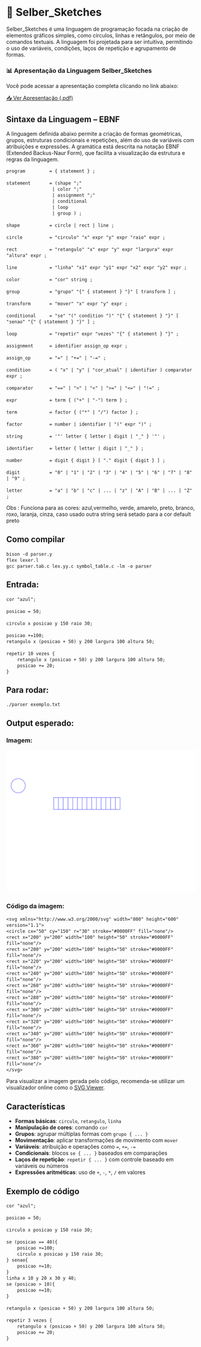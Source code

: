 # 🎨 Selber_Sketches

Selber_Sketches é uma linguagem de programação focada na criação de elementos gráficos simples, como círculos, linhas e retângulos, por meio de comandos textuais. A linguagem foi projetada para ser intuitiva, permitindo o uso de variáveis, condições, laços de repetição e agrupamento de formas.

### 📊 Apresentação da Linguagem Selber_Sketches

Você pode acessar a apresentação completa clicando no link abaixo:

[📥 Ver Apresentação (.pdf)](./Selber_Sketches_apresentacao.pdf)


## Sintaxe da Linguagem – EBNF

A linguagem definida abaixo permite a criação de formas geométricas, grupos, estruturas condicionais e repetições, além do uso de variáveis com atribuições e expressões. A gramática está descrita na notação EBNF (Extended Backus-Naur Form), que facilita a visualização da estrutura e regras da linguagem.

```ebnf
program         = { statement } ;

statement       = (shape ";" 
                 | color ";" 
                 | assignment ";" 
                 | conditional 
                 | loop 
                 | group ) ;

shape           = circle | rect | line ;

circle          = "circulo" "x" expr "y" expr "raio" expr ;

rect            = "retangulo" "x" expr "y" expr "largura" expr "altura" expr ;

line            = "linha" "x1" expr "y1" expr "x2" expr "y2" expr ;

color           = "cor" string ;   

group           = "grupo" "{" { statement } "}" [ transform ] ;

transform       = "mover" "x" expr "y" expr ;

conditional     = "se" "(" condition ")" "{" { statement } "}" [ "senao" "{" { statement } "}" ] ;

loop            = "repetir" expr "vezes" "{" { statement } "}" ;

assignment      = identifier assign_op expr ;

assign_op       = "=" | "+=" | "-=" ;

condition       = ( "x" | "y" | "cor_atual" | identifier ) comparator expr ;

comparator      = "==" | ">" | "<" | ">=" | "<=" | "!=" ;

expr            = term { ("+" | "-") term } ;

term            = factor { ("*" | "/") factor } ;

factor          = number | identifier | "(" expr ")" ;

string          = '"' letter { letter | digit | "_" } '"' ;

identifier      = letter { letter | digit | "_" } ;

number          = digit { digit } [ "." digit { digit } ] ;

digit           = "0" | "1" | "2" | "3" | "4" | "5" | "6" | "7" | "8" | "9" ;

letter          = "a" | "b" | "c" | ... | "z" | "A" | "B" | ... | "Z" ;

```
Obs : Funciona para as cores: azul,vermelho, verde, amarelo, preto, branco, roxo, laranja, cinza, caso usado outra string será setado para a cor default preto 
## Como compilar
```
bison -d parser.y
flex lexer.l
gcc parser.tab.c lex.yy.c symbol_table.c -lm -o parser
```
## Entrada:
```
cor "azul";

posicao = 50;

circulo x posicao y 150 raio 30;

posicao +=100;
retangulo x (posicao + 50) y 200 largura 100 altura 50;

repetir 10 vezes {
    retangulo x (posicao + 50) y 200 largura 100 altura 50;
    posicao += 20;
}
```
## Para rodar:
```
./parser exemplo.txt
```

## Output esperado:
### Imagem:
![imagem](output4.svg)

### Código da imagem:
```
<svg xmlns="http://www.w3.org/2000/svg" width="800" height="600" version="1.1">
<circle cx="50" cy="150" r="30" stroke="#0000FF" fill="none"/>
<rect x="200" y="200" width="100" height="50" stroke="#0000FF" fill="none"/>
<rect x="200" y="200" width="100" height="50" stroke="#0000FF" fill="none"/>
<rect x="220" y="200" width="100" height="50" stroke="#0000FF" fill="none"/>
<rect x="240" y="200" width="100" height="50" stroke="#0000FF" fill="none"/>
<rect x="260" y="200" width="100" height="50" stroke="#0000FF" fill="none"/>
<rect x="280" y="200" width="100" height="50" stroke="#0000FF" fill="none"/>
<rect x="300" y="200" width="100" height="50" stroke="#0000FF" fill="none"/>
<rect x="320" y="200" width="100" height="50" stroke="#0000FF" fill="none"/>
<rect x="340" y="200" width="100" height="50" stroke="#0000FF" fill="none"/>
<rect x="360" y="200" width="100" height="50" stroke="#0000FF" fill="none"/>
<rect x="380" y="200" width="100" height="50" stroke="#0000FF" fill="none"/>
</svg>
```
Para visualizar a imagem gerada pelo código, recomenda-se utilizar um visualizador online como o [SVG Viewer](https://www.svgviewer.dev).
## Características

- **Formas básicas**: `circulo`, `retangulo`, `linha`
- **Manipulação de cores**: comando `cor`
- **Grupos**: agrupar múltiplas formas com `grupo { ... }`
- **Movimentação**: aplicar transformações de movimento com `mover`
- **Variáveis**: atribuição e operações como `=`, `+=`, `-=`
- **Condicionais**: blocos `se { ... }` baseados em comparações
- **Laços de repetição**: `repetir { ... }` com controle baseado em variáveis ou números
- **Expressões aritméticas**: uso de `+`, `-`, `*`, `/` em valores

## Exemplo de código

```plaintext
cor "azul";

posicao = 50;

circulo x posicao y 150 raio 30;

se (posicao == 40){
    posicao +=100;
    circulo x posicao y 150 raio 30;   
} senao{
    posicao +=10;
}
linha x 10 y 20 x 30 y 40;
se (posicao > 10){
    posicao +=10;
}

retangulo x (posicao + 50) y 200 largura 100 altura 50;

repetir 3 vezes {
    retangulo x (posicao + 50) y 200 largura 100 altura 50;
    posicao += 20;
}
